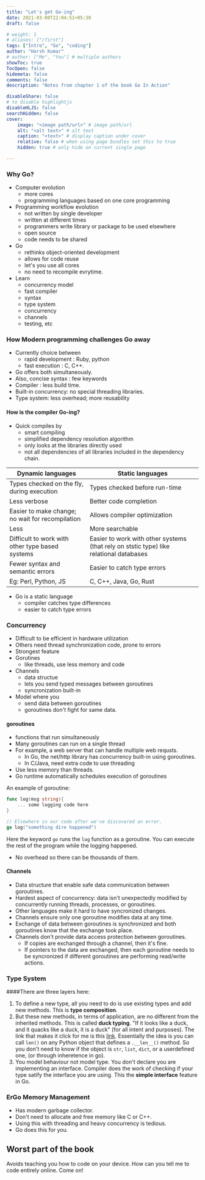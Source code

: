 ```yaml
---
title: "Let's get Go-ing"
date: 2021-03-08T22:04:51+05:30
draft: false

# weight: 1
# aliases: ["/first"]
tags: ["Intro", "Go", "coding"]
author: "Harsh Kumar"
# author: ["Me", "You"] # multiple authors
showToc: true
TocOpen: false
hidemeta: false
comments: false
description: "Notes from chapter 1 of the book Go In Action"

disableShare: false
# to disable highlightjs
disableHLJS: false
searchHidden: false
cover:
    image: "<image path/url>" # image path/url
    alt: "<alt text>" # alt text
    caption: "<text>" # display caption under cover
    relative: false # when using page bundles set this to true
    hidden: true # only hide on current single page

---
```

### Why Go?
- Computer evolution
  - more cores
  - programming languages based on one core programming
- Programming workflow evolution
  - not written by single developer
  - written at different times
  - programmers write library or package to be used elsewhere
  - open source
  - code needs to be shared
- Go
  - rethinks object-oriented development
  - allows for code reuse
  - let's you use all cores
  - no need to recompile evrytime.
- Learn
  - concurrency model
  - fast compiler
  - syntax
  - type system
  - concurrency
  - channels
  - testing, etc

### How Modern programming challenges Go away
- Currently choice between
  - rapid development : Ruby, python
  - fast execution : C, C++.
- Go offers both simultaneously.
- Also, concise syntax : few keywords
- Compiler : less build time.
- Built-in concurrency: no special threading libraries.
- Type system: less overhead; more reusability

#### How is the compiler Go-ing?
- Quick compiles by
  - smart compiling
  - simplified dependency resolution algorithm
  - only looks at the libraries directly used
  - not all dependencies of all libraries included in the dependency chain.

| Dynamic languages | Static languages |
|----|----|
| Types checked on the fly, during execution | Types checked before run-time |
| Less verbose  | Better code completion  |
| Easier to make change; no wait for recompilation  | Allows compiler optimization  |
| Less  | More searchable |
| Difficult to work with other type based systems  |  Easier to work with other systems (that rely on ststic type) like relational databases |
| Fewer syntax and semantic errors  | Easier to catch type errors |
| Eg: Perl, Python, JS | C, C++, Java, Go, Rust  |

- Go is a static language
  - compiler catches type differences
  - easier to catch type errors

### Concurrency
- Difficult to be efficient in hardware utilization
- Others need thread synchronization code, prone to errors
- Strongest feature
- Gorutines
  - like threads, use less memory and code
- Channels
  - data structue
  - lets you send typed messages between goroutines
  - syncronization built-in
- Model where you
  - send data between goroutines
  - goroutines don't fight for same data.

#### goroutines
- functions that run simultaneously
- Many goroutines can run on a single thread
- For example, a web server that can handle multiple web requsts.
  - In Go, the net/http library has concurrency built-in using goroutines.
  - In C/Java, need extra code to use threading
- Use less memory than threads.
- Go runtime automatically schedules execution of goroutines

An example of goroutine:
```go
func log(msg string){
    ... some logging code here
}

// Elsewhere in our code after we've discovered an error.
go log("something dire happened")
```

Here the keyword `go` runs the `log` function as a goroutine. You can execute the rest of the program while the logging happened.

- No overhead so there can be thousands of them.

#### Channels
- Data structure that enable safe data communication between goroutines.
- Hardest aspect of concurrency: data isn't unexpectedly modified by concurrently running threads, processes, or goroutines.
- Other languages make it hard to have syncronized changes.
- Channels ensure only one goroutine modifies data at any time.
- Exchange of data between goroutines is synchronized and both goroutines know that the exchange took place.
- Channels don't provide data access protection between goroutines.
  - If copies are exchanged through a channel, then it's fine.
  - If pointers to the data are exchanged, then each goroutine needs to be syncronized if different goroutines are performing read/write actions.

### Type System
<!-- - Heirarchy-free type system.
- Uses **composition** : Just embed types to reuse their functionality
- Not inheritance-based.
- Types are **composed** of smaller types.

#### Simple
- Built-in as well as user-defined types.
- Built-in like `int` and `strings`.
- User-defined types look and operate similarly to C.
- Types can also declare methods that operate on that data.
- Go developers build small types and embed them into lareger types.
- I don't know the syntax of go or Java. I don't understand their explanation about the type system.
- Maybe I will come back later to see what's happening. -->


####There are three layers here:
1. To define a new type, all you need to do is use existing types and add new methods. This is **type composition**.
2. But these new methods, in terms of application, are no different from the inherited methods. This is called **duck typing**. "If it looks like a duck, and it quacks like a duck, it is a duck" (for all intent and purposes). The link that makes it click for me is this [link](https://realpython.com/lessons/duck-typing/). Essentially the idea is you can call `len()` on any Python object that defines a `.__len__()` method. So you don't need to know if the object is `str`, `list`, `dict`, or a userdefined one, (or through inheretence in go).
3. You model behaviour not model type. You don't declare you are implementing an interface. Compiler does the work of checking if your type satify the interface you are using. This the **simple interface** feature in Go.

### ErGo Memory Management
- Has modern garbage collector.
- Don't need to allocate and free memory like C or C++.
- Using this with threading and heavy concurrency is tedious.
- Go does this for you.

## Worst part of the book
Avoids teaching you how to code on your device. How can you tell me to code entirely online. Come on!
